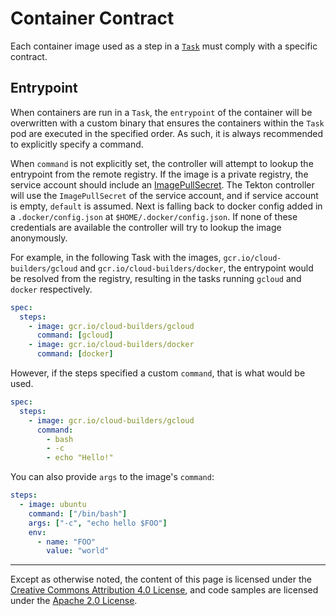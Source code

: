 # Container Contract

Each container image used as a step in a [`Task`](tasks.md) must comply with a
specific contract.

## Entrypoint

When containers are run in a `Task`, the `entrypoint` of the container will be
overwritten with a custom binary that ensures the containers within the `Task`
pod are executed in the specified order. As such, it is always recommended to
explicitly specify a command.

When `command` is not explicitly set, the controller will attempt to lookup the
entrypoint from the remote registry. If the image is a private registry, the
service account should include an
[ImagePullSecret](https://kubernetes.io/docs/tasks/configure-pod-container/configure-service-account/#add-imagepullsecrets-to-a-service-account).
The Tekton controller will use the `ImagePullSecret` of the service account, and
if service account is empty, `default` is assumed. Next is falling back to
docker config added in a `.docker/config.json` at `$HOME/.docker/config.json`.
If none of these credentials are available the controller will try to lookup the
image anonymously.

For example, in the following Task with the images,
`gcr.io/cloud-builders/gcloud` and `gcr.io/cloud-builders/docker`, the
entrypoint would be resolved from the registry, resulting in the tasks running
`gcloud` and `docker` respectively.

```yaml
spec:
  steps:
    - image: gcr.io/cloud-builders/gcloud
      command: [gcloud]
    - image: gcr.io/cloud-builders/docker
      command: [docker]
```

However, if the steps specified a custom `command`, that is what would be used.

```yaml
spec:
  steps:
    - image: gcr.io/cloud-builders/gcloud
      command:
        - bash
        - -c
        - echo "Hello!"
```

You can also provide `args` to the image's `command`:

```yaml
steps:
  - image: ubuntu
    command: ["/bin/bash"]
    args: ["-c", "echo hello $FOO"]
    env:
      - name: "FOO"
        value: "world"
```

---

Except as otherwise noted, the content of this page is licensed under the
[Creative Commons Attribution 4.0 License](https://creativecommons.org/licenses/by/4.0/),
and code samples are licensed under the
[Apache 2.0 License](https://www.apache.org/licenses/LICENSE-2.0).
